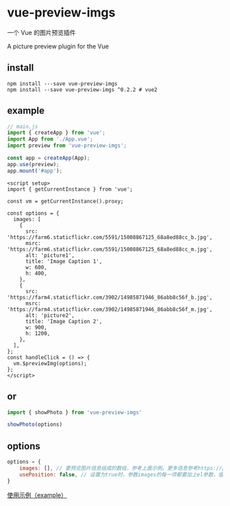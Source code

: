 # vue-preview-imgs

一个 Vue 的图片预览插件

A picture preview plugin for the Vue

## install

```shell
npm install ---save vue-preview-imgs
npm install --save vue-preview-imgs ^0.2.2 # vue2
```

## example

```js
// main.js
import { createApp } from 'vue';
import App from './App.vue';
import preview from 'vue-preview-imgs';

const app = createApp(App);
app.use(preview);
app.mount('#app');
```

```vue
<script setup>
import { getCurrentInstance } from 'vue';

const vm = getCurrentInstance().proxy;

const options = {
  images: [
    {
      src: 'https://farm6.staticflickr.com/5591/15008867125_68a8ed88cc_b.jpg',
      msrc: 'https://farm6.staticflickr.com/5591/15008867125_68a8ed88cc_m.jpg',
      alt: 'picture1',
      title: 'Image Caption 1',
      w: 600,
      h: 400,
    },
    {
      src: 'https://farm4.staticflickr.com/3902/14985871946_86abb8c56f_b.jpg',
      msrc: 'https://farm4.staticflickr.com/3902/14985871946_86abb8c56f_m.jpg',
      alt: 'picture2',
      title: 'Image Caption 2',
      w: 900,
      h: 1200,
    },
  ],
};
const handleClick = () => {
  vm.$previewImg(options);
};
</script>
```
## or

```js
import { showPhoto } from 'vue-preview-imgs'

showPhoto(options)
```
## options

```js
options = {
    images: [], // 要预览图片信息组成的数组，参考上面示例。更多信息参考https://photoswipe.com/
    usePosition: false, // 设置为true时，参数images的每一项都要加上el参数，值为对应图片的DOM元素，开始和结束时从DOM元素的位置开始缩放
}
```

[使用示例（example）](https://github.com/hzpeng57/vue-preview-imgs/tree/master/packages/example)
